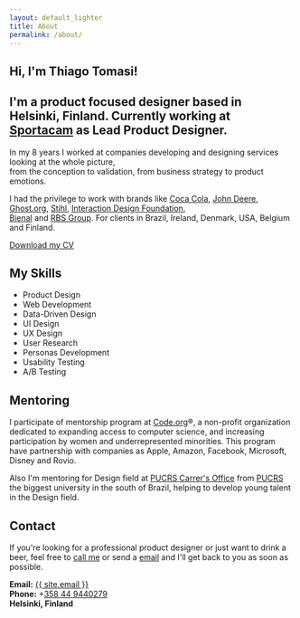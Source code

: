```yaml
---
layout: default_lighter
title: About
permalink: /about/
---
```


<main id="main">

<section class="content conteiner-half">
  <div class="conteiner">
    <h1 class="margin-double">Hi, I'm Thiago Tomasi!</h1>
    <!-- <p>A product designer based in Helsinki, Finland.</p> -->
  </div>
</section>

<section class="content">
  <div class="conteiner">
      <h2>I'm a product focused designer based in Helsinki, Finland. Currently working at <a href="http://sportacam.com" target="_blank">Sportacam</a> as Lead Product Designer.</h2>
      <p>In my 8 years I worked at companies developing and designing services looking at the whole picture,<br />from the conception to validation, from business strategy to product emotions.</p>
      <p>I had the privilege to work with brands like <a href="http://www.coca-cola.com">Coca Cola</a>, <a href="https://www.deere.com">John Deere</a>, <a href="https://ghost.org/">Ghost.org</a>, <a href="http://www.stihl.com">Stihl</a>, <a href="https://www.interaction-design.org">Interaction Design Foundation</a>,<br /> <a href="http://www.bienal.org.br">Bienal</a> and <a href="http://www.clicrbs.com.br/rs/">RBS Group</a>. For clients in Brazil, Ireland, Denmark, USA, Belgium and Finland.</p>
      <p class="margin-double margin-double-bottom"><a href="pdfs/ThiagoTaroucoTomasi-CV.pdf" target="_blank" class="button">Download my CV</a></p>
    <div class="conteiner-half-width">
      <h2 class="title">My Skills</h2>
    </div>
    <div class="conteiner-half-width">
      <ul>
        <li>Product Design</li>
        <li>Web Development</li>
        <li>Data-Driven Design</li>
        <li>UI Design</li>
        <li>UX Design</li>
        <li>User Research</li>
        <li>Personas Development</li>
        <li>Usability Testing</li>
        <li>A/B Testing</li>
      </ul>
    </div>
    <div class="conteiner-half-width">
      <h2 class="title">Mentoring</h2>
    </div>
    <div class="conteiner-half-width">
      <p>I participate of mentorship program at <a href="https://code.org" target="_blank">Code.org</a>®, a non-profit organization dedicated to expanding access to computer science, and increasing participation by women and underrepresented minorities. This program have partnership with companies as Apple, Amazon, Facebook, Microsoft, Disney and Rovio.</p>
      <p>Also I'm mentoring for Design field at <a href="http://www.carreiraspucrs.com.br" target="_blank">PUCRS Carrer's Office</a> from <a href="http://www.pucrs.br/en/" target="_blank">PUCRS</a> the biggest university in the south of Brazil, helping to develop young talent in the Design field.</p>
    </div>
    <div class="conteiner-half-width">
      <h2 class="title">Contact</h2>
    </div>
    <div class="conteiner-half-width">
      <p>If you're looking for a professional product designer or just want to drink a beer, feel free to <a href="callto:+358 44 9440279">call me</a> or send a <a target="_blank" href="mailto:{{ site.email }}">email</a> and I'll get back to you as soon as possible.</p>
      <p><strong>Email:</strong> <a target="_blank" href="mailto:{{ site.email }}">{{ site.email }}</a><br />
      <strong>Phone:</strong> +<a href="callto:+358 44 9440279">358 44 9440279</a><br />
      <strong>Helsinki, Finland</strong></p>
    </div> 
  </div>
</section>

</main>